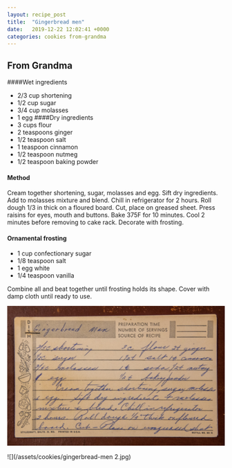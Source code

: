 ```yaml
---
layout: recipe_post
title:  "Gingerbread men"
date:   2019-12-22 12:02:41 +0000
categories: cookies from-grandma
---
```


## From Grandma

####Wet ingredients
* 2/3 cup shortening
* 1/2 cup sugar
* 3/4 cup molasses
* 1 egg
####Dry ingredients
* 3 cups flour
* 2 teaspoons ginger
* 1/2 teaspoon salt
* 1 teaspoon cinnamon
* 1/2 teaspoon nutmeg
* 1/2 teaspoon baking powder
#### Method

Cream together shortening, sugar, molasses and egg. Sift dry ingredients. Add to molasses mixture and blend. Chill in refrigerator for 2 hours. Roll dough 1/3 in thick on a floured board. Cut, place on greased sheet. Press raisins for eyes, mouth and buttons. Bake 375F for 10 minutes. Cool 2 minutes before removing to cake rack. Decorate with frosting.




#### Ornamental frosting
* 1 cup confectionary sugar
* 1/8 teaspoon salt
* 1 egg white
* 1/4 teaspoon vanilla

Combine all and beat together until frosting holds its shape. Cover with damp cloth until ready to use.
 

![](/assets/cookies/gingerbread-men.jpg)

![](/assets/cookies/gingerbread-men 2.jpg)